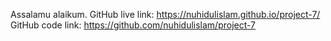 Assalamu alaikum.
GitHub live link: https://nuhidulislam.github.io/project-7/
GitHub code link: https://github.com/nuhidulislam/project-7
